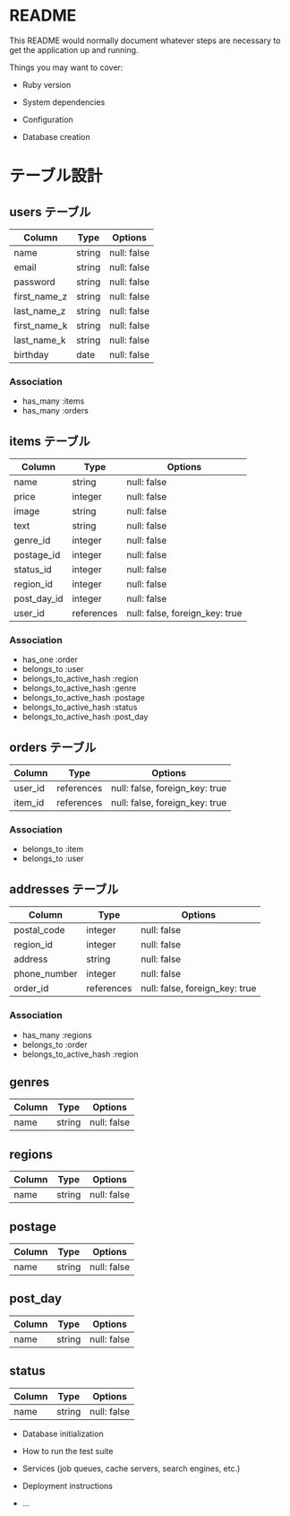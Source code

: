 # README

This README would normally document whatever steps are necessary to get the
application up and running.

Things you may want to cover:

* Ruby version

* System dependencies

* Configuration

* Database creation
# テーブル設計

## users テーブル

| Column       | Type   | Options     |
| --------     | ------ | ----------- |
| name         | string | null: false |
| email        | string | null: false |
| password     | string | null: false |
| first_name_z | string | null: false |
| last_name_z  | string | null: false |
| first_name_k | string | null: false |
| last_name_k  | string | null: false |
| birthday     | date   | null: false |

### Association

- has_many :items
- has_many :orders

## items テーブル

| Column      | Type       | Options                        |
| ------      | ------     | -----------                    |
| name        | string     | null: false                    |
| price       | integer    | null: false                    |
| image       | string     | null: false                    |
| text        | string     | null: false                    |
| genre_id    | integer    | null: false                    |
| postage_id  | integer    | null: false                    |
| status_id   | integer    | null: false                    |
| region_id   | integer    | null: false                    |
| post_day_id | integer    | null: false                    |
| user_id     | references | null: false, foreign_key: true |

### Association

- has_one :order
- belongs_to :user
- belongs_to_active_hash :region
- belongs_to_active_hash :genre
- belongs_to_active_hash :postage
- belongs_to_active_hash :status
- belongs_to_active_hash :post_day

## orders テーブル

| Column    | Type       | Options                        |
| ------    | ------     | -----------                    |
| user_id   | references | null: false, foreign_key: true |
| item_id   | references | null: false, foreign_key: true |

### Association

- belongs_to :item
- belongs_to :user

## addresses テーブル
| Column       | Type       | Options                        |
| --------     | ------     | -----------                    |
| postal_code  | integer    | null: false                    |
| region_id    | integer    | null: false                    |
| address      | string     | null: false                    |
| phone_number | integer    | null: false                    |
| order_id     | references | null: false, foreign_key: true |

### Association

- has_many :regions
- belongs_to :order
- belongs_to_active_hash :region

## genres

| Column   | Type   | Options     |
| -------- | ------ | ----------- |
| name     | string | null: false |

## regions

| Column   | Type   | Options     |
| -------- | ------ | ----------- |
| name     | string | null: false |

## postage

| Column   | Type   | Options     |
| -------- | ------ | ----------- |
| name     | string | null: false |

## post_day

| Column   | Type   | Options     |
| -------- | ------ | ----------- |
| name     | string | null: false |

## status

| Column   | Type   | Options     |
| -------- | ------ | ----------- |
| name     | string | null: false |


* Database initialization

* How to run the test suite

* Services (job queues, cache servers, search engines, etc.)

* Deployment instructions

* ...
